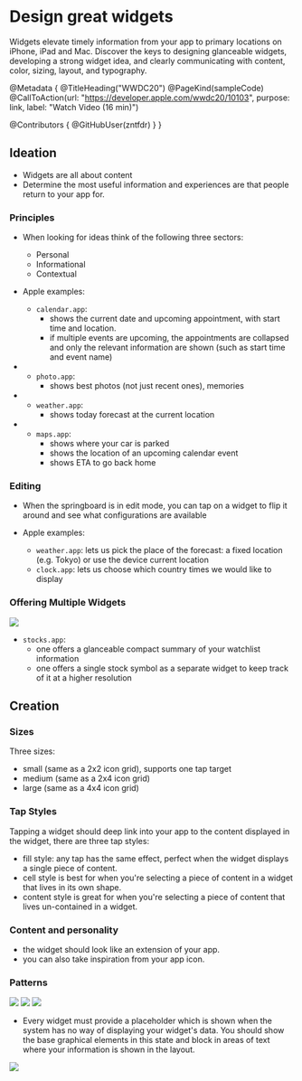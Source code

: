 # Design great widgets

Widgets elevate timely information from your app to primary locations on iPhone, iPad and Mac. Discover the keys to designing glanceable widgets, developing a strong widget idea, and clearly communicating with content, color, sizing, layout, and typography.

@Metadata {
   @TitleHeading("WWDC20")
   @PageKind(sampleCode)
   @CallToAction(url: "https://developer.apple.com/wwdc20/10103", purpose: link, label: "Watch Video (16 min)")

   @Contributors {
      @GitHubUser(zntfdr)
   }
}



## Ideation

- Widgets are all about content
- Determine the most useful information and experiences are that people return to your app for.

### Principles

- When looking for ideas think of the following three sectors:
  - Personal
  - Informational
  - Contextual
  
- Apple examples:
  - `calendar.app`: 
    - shows the current date and upcoming appointment, with start time and location. 
    - if multiple events are upcoming, the appointments are collapsed and only the relevant information are shown (such as start time and event name)

- 
  - `photo.app`:
    - shows best photos (not just recent ones), memories

- 
  - `weather.app`:
    - shows today forecast at the current location

- 
  - `maps.app`:
    - shows where your car is parked
    - shows the location of an upcoming calendar event
    - shows ETA to go back home
    
### Editing

- When the springboard is in edit mode, you can tap on a widget to flip it around and see what configurations are available

- Apple examples:
  - `weather.app`: lets us pick the place of the forecast: a fixed location (e.g. Tokyo) or use the device current location
  - `clock.app`: lets us choose which country times we would like to display
  
### Offering Multiple Widgets

![][stocksImage]

- `stocks.app`: 
  - one offers a glanceable compact summary of your watchlist information
  - one offers a single stock symbol as a separate widget to keep track of it at a higher resolution

## Creation

### Sizes
Three sizes:

- small (same as a 2x2 icon grid), supports one tap target
- medium (same as a 2x4 icon grid)
- large  (same as a 4x4 icon grid)
  
### Tap Styles
Tapping a widget should deep link into your app to the content displayed in the widget, there are three tap styles:

- fill style: any tap has the same effect, perfect when the widget displays a single piece of content. 
- cell style is best for when you're selecting a piece of content in a widget that lives in its own shape. 
- content style is great for when you're selecting a piece of content that lives un-contained in a widget.

### Content and personality

- the widget should look like an extension of your app.
- you can also take inspiration from your app icon.

### Patterns

![][patternSmallImage]
![][patternMediumImage]
![][patternBigImage]

- Every widget must provide a placeholder which is shown when the system has no way of displaying your widget's data. You should show the base graphical elements in this state and block in areas of text where your information is shown in the layout.

![][placeholderImage]

[stocksImage]: WWDC20-10103-stocks
[patternSmallImage]: WWDC20-10103-pattern-small
[patternMediumImage]: WWDC20-10103-pattern-med
[patternBigImage]: WWDC20-10103-pattern-big
[placeholderImage]: WWDC20-10103-placeholder